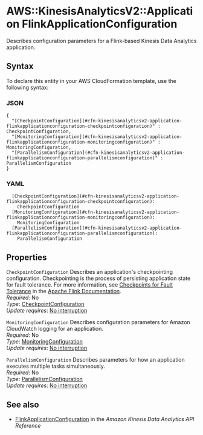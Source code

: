 # AWS::KinesisAnalyticsV2::Application FlinkApplicationConfiguration<a name="aws-properties-kinesisanalyticsv2-application-flinkapplicationconfiguration"></a>

Describes configuration parameters for a Flink\-based Kinesis Data Analytics application\.

## Syntax<a name="aws-properties-kinesisanalyticsv2-application-flinkapplicationconfiguration-syntax"></a>

To declare this entity in your AWS CloudFormation template, use the following syntax:

### JSON<a name="aws-properties-kinesisanalyticsv2-application-flinkapplicationconfiguration-syntax.json"></a>

```
{
  "[CheckpointConfiguration](#cfn-kinesisanalyticsv2-application-flinkapplicationconfiguration-checkpointconfiguration)" : CheckpointConfiguration,
  "[MonitoringConfiguration](#cfn-kinesisanalyticsv2-application-flinkapplicationconfiguration-monitoringconfiguration)" : MonitoringConfiguration,
  "[ParallelismConfiguration](#cfn-kinesisanalyticsv2-application-flinkapplicationconfiguration-parallelismconfiguration)" : ParallelismConfiguration
}
```

### YAML<a name="aws-properties-kinesisanalyticsv2-application-flinkapplicationconfiguration-syntax.yaml"></a>

```
  [CheckpointConfiguration](#cfn-kinesisanalyticsv2-application-flinkapplicationconfiguration-checkpointconfiguration): 
    CheckpointConfiguration
  [MonitoringConfiguration](#cfn-kinesisanalyticsv2-application-flinkapplicationconfiguration-monitoringconfiguration): 
    MonitoringConfiguration
  [ParallelismConfiguration](#cfn-kinesisanalyticsv2-application-flinkapplicationconfiguration-parallelismconfiguration): 
    ParallelismConfiguration
```

## Properties<a name="aws-properties-kinesisanalyticsv2-application-flinkapplicationconfiguration-properties"></a>

`CheckpointConfiguration`  <a name="cfn-kinesisanalyticsv2-application-flinkapplicationconfiguration-checkpointconfiguration"></a>
Describes an application's checkpointing configuration\. Checkpointing is the process of persisting application state for fault tolerance\. For more information, see [ Checkpoints for Fault Tolerance](https://ci.apache.org/projects/flink/flink-docs-release-1.8/concepts/programming-model.html#checkpoints-for-fault-tolerance) in the [Apache Flink Documentation](https://ci.apache.org/projects/flink/flink-docs-release-1.8/)\.   
*Required*: No  
*Type*: [CheckpointConfiguration](aws-properties-kinesisanalyticsv2-application-checkpointconfiguration.md)  
*Update requires*: [No interruption](https://docs.aws.amazon.com/AWSCloudFormation/latest/UserGuide/using-cfn-updating-stacks-update-behaviors.html#update-no-interrupt)

`MonitoringConfiguration`  <a name="cfn-kinesisanalyticsv2-application-flinkapplicationconfiguration-monitoringconfiguration"></a>
Describes configuration parameters for Amazon CloudWatch logging for an application\.  
*Required*: No  
*Type*: [MonitoringConfiguration](aws-properties-kinesisanalyticsv2-application-monitoringconfiguration.md)  
*Update requires*: [No interruption](https://docs.aws.amazon.com/AWSCloudFormation/latest/UserGuide/using-cfn-updating-stacks-update-behaviors.html#update-no-interrupt)

`ParallelismConfiguration`  <a name="cfn-kinesisanalyticsv2-application-flinkapplicationconfiguration-parallelismconfiguration"></a>
Describes parameters for how an application executes multiple tasks simultaneously\.  
*Required*: No  
*Type*: [ParallelismConfiguration](aws-properties-kinesisanalyticsv2-application-parallelismconfiguration.md)  
*Update requires*: [No interruption](https://docs.aws.amazon.com/AWSCloudFormation/latest/UserGuide/using-cfn-updating-stacks-update-behaviors.html#update-no-interrupt)

## See also<a name="aws-properties-kinesisanalyticsv2-application-flinkapplicationconfiguration--seealso"></a>
+  [FlinkApplicationConfiguration](https://docs.aws.amazon.com/kinesisanalytics/latest/apiv2/API_FlinkApplicationConfiguration.html) in the *Amazon Kinesis Data Analytics API Reference* 

